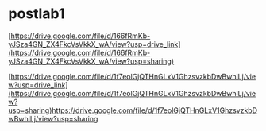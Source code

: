 # postlab1


[https://drive.google.com/file/d/166fRmKb-yJSza4GN_ZX4FkcVsVkkX_wA/view?usp=drive_link](https://drive.google.com/file/d/166fRmKb-yJSza4GN_ZX4FkcVsVkkX_wA/view?usp=sharing)

[https://drive.google.com/file/d/1f7eolGjQTHnGLxV1GhzsvzkbDwBwhlLj/view?usp=drive_link](https://drive.google.com/file/d/1f7eolGjQTHnGLxV1GhzsvzkbDwBwhlLj/view?usp=sharing)https://drive.google.com/file/d/1f7eolGjQTHnGLxV1GhzsvzkbDwBwhlLj/view?usp=sharing
